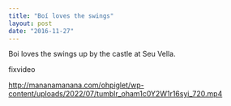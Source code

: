 ```yaml
---
title: "Boí loves the swings"
layout: post
date: "2016-11-27"
---
```


Boi loves the swings up by the castle at Seu Vella.

fixvideo

http://mananamanana.com/ohpiglet/wp-content/uploads/2022/07/tumblr_oham1c0Y2W1r16syi_720.mp4
